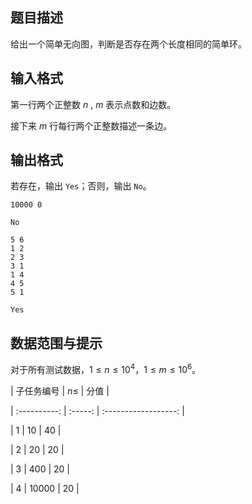 ## 题目描述

给出一个简单无向图，判断是否存在两个长度相同的简单环。

## 输入格式

第一行两个正整数 $n$ , $m​$ 表示点数和边数。

接下来 $m$ 行每行两个正整数描述一条边。

## 输出格式

若存在，输出 `Yes`；否则，输出 `No`。

```input1
10000 0
```

```output1
No
```

```input2
5 6
1 2
2 3
3 1
1 4
4 5
5 1
```

```output2
Yes
```

## 数据范围与提示

对于所有测试数据，$1\le n \le 10^4$，$1\le m \le 10^6$。


| 子任务编号     | $n\leq$ | 分值                  |
| :----------: | :-----: | :------------------: |
| $1$          | $10$    | $40$                 |
| $2$          | $20$    | <!--split #1--> $20$ |
| $3$          | $400$   | <!--split #2--> $20$ |
| $4$          | $10000$ | <!--split #3--> $20$ |


